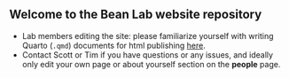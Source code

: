 ## Welcome to the Bean Lab website repository

-   Lab members editing the site: please familiarize yourself with writing Quarto (`.qmd`) documents for html publishing [here](https://quarto.org/docs/output-formats/html-basics.html).
-   Contact Scott or Tim if you have questions or any issues, and ideally only edit your own page or about yourself section on the **people** page. 